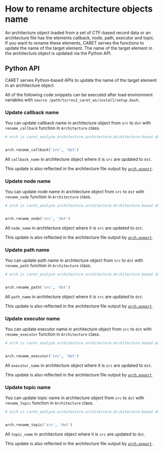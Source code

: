 # How to rename architecture objects name

An architecture object loaded from a set of CTF-based record data or an architecture file has the elements callback, node, path, executor and topic.
If you want to rename these elements, CARET serves the functions to update the name of the target element.
The name of the target element in the architecture object is updated via the Python API.

## Python API

CARET serves Python-based APIs to update the name of the target element in an architecture object.

All of the following code snippets can be executed after load environment variables with `source /path/to/ros2_caret_ws/install/setup.bash`.

### Update callback name

You can update callback name in architecture object from `src` to `dst` with `rename_callback` function in `Architecture` class.

```python
# arch is caret_analyze.architecture.architecture.Architecture-based object


arch.rename_callback('src', 'dst')
```

All `callback_name` in architecture object where it is `src` are updated to `dst`.

This update is also reflected in the architecture file output by [`arch.export`](./load_and_save.md#save).

### Update node name

You can update node name in architecture object from `src` to `dst` with `rename_node` function in `Architecture` class.

```python
# arch is caret_analyze.architecture.architecture.Architecture-based object


arch.rename_node('src', 'dst')
```

All `node_name` in architecture object where it is `src` are updated to `dst`.

This update is also reflected in the architecture file output by [`arch.export`](./load_and_save.md#save).

### Update path name

You can update path name in architecture object from `src` to `dst` with `rename_path` function in `Architecture` class.

```python
# arch is caret_analyze.architecture.architecture.Architecture-based object


arch.rename_path('src', 'dst')
```

All `path_name` in architecture object where it is `src` are updated to `dst`.

This update is also reflected in the architecture file output by [`arch.export`](./load_and_save.md#save).

### Update executor name

You can update executor name in architecture object from `src` to `dst` with `rename_executor` function in `Architecture` class.

```python
# arch is caret_analyze.architecture.architecture.Architecture-based object


arch.rename_executor('src', 'dst')
```

All `executor_name` in architecture object where it is `src` are updated to `dst`.

This update is also reflected in the architecture file output by [`arch.export`](./load_and_save.md#save).

### Update topic name

You can update topic name in architecture object from `src` to `dst` with `rename_topic` function in `Architecture` class.

```python
# arch is caret_analyze.architecture.architecture.Architecture-based object


arch.rename_topic('src', 'dst')
```

All `topic_name` in architecture object where it is `src` are updated to `dst`.

This update is also reflected in the architecture file output by [`arch.export`](./load_and_save.md#save).
